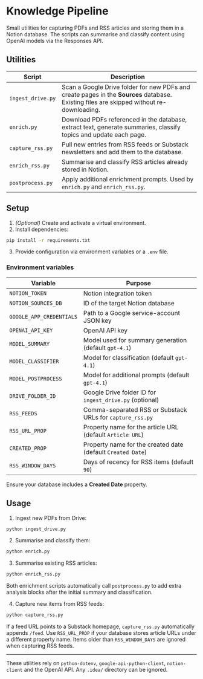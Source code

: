 # Knowledge Pipeline

Small utilities for capturing PDFs and RSS articles and storing them in a Notion database. The scripts can summarise and classify content using OpenAI models via the Responses API.

## Utilities

| Script | Description |
|--------|-------------|
| `ingest_drive.py` | Scan a Google Drive folder for new PDFs and create pages in the **Sources** database. Existing files are skipped without re-downloading. |
| `enrich.py` | Download PDFs referenced in the database, extract text, generate summaries, classify topics and update each page. |
| `capture_rss.py` | Pull new entries from RSS feeds or Substack newsletters and add them to the database. |
| `enrich_rss.py` | Summarise and classify RSS articles already stored in Notion. |
| `postprocess.py` | Apply additional enrichment prompts. Used by `enrich.py` and `enrich_rss.py`. |

## Setup

1. *(Optional)* Create and activate a virtual environment.
2. Install dependencies:

```bash
pip install -r requirements.txt
```

3. Provide configuration via environment variables or a `.env` file.

### Environment variables

| Variable | Purpose |
|----------|---------|
| `NOTION_TOKEN` | Notion integration token |
| `NOTION_SOURCES_DB` | ID of the target Notion database |
| `GOOGLE_APP_CREDENTIALS` | Path to a Google service-account JSON key |
| `OPENAI_API_KEY` | OpenAI API key |
| `MODEL_SUMMARY` | Model used for summary generation (default `gpt-4.1`) |
| `MODEL_CLASSIFIER` | Model for classification (default `gpt-4.1`) |
| `MODEL_POSTPROCESS` | Model for additional prompts (default `gpt-4.1`) |
| `DRIVE_FOLDER_ID` | Google Drive folder ID for `ingest_drive.py` (optional) |
| `RSS_FEEDS` | Comma-separated RSS or Substack URLs for `capture_rss.py` |
| `RSS_URL_PROP` | Property name for the article URL (default `Article URL`) |
| `CREATED_PROP` | Property name for the created date (default `Created Date`) |
| `RSS_WINDOW_DAYS` | Days of recency for RSS items (default `90`) |

Ensure your database includes a **Created Date** property.

## Usage

1. Ingest new PDFs from Drive:

```bash
python ingest_drive.py
```

2. Summarise and classify them:

```bash
python enrich.py
```

3. Summarise existing RSS articles:

```bash
python enrich_rss.py
```

Both enrichment scripts automatically call `postprocess.py` to add extra
analysis blocks after the initial summary and classification.

4. Capture new items from RSS feeds:

```bash
python capture_rss.py
```

If a feed URL points to a Substack homepage, `capture_rss.py` automatically appends `/feed`. Use `RSS_URL_PROP` if your database stores article URLs under a different property name.
Items older than `RSS_WINDOW_DAYS` are ignored when capturing RSS feeds.

---

These utilities rely on `python-dotenv`, `google-api-python-client`, `notion-client` and the OpenAI API. Any `.idea/` directory can be ignored.
